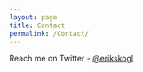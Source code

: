 ```yaml
---
layout: page
title: Contact
permalink: /Contact/
---
```


Reach me on Twitter - [@erikskogl](http://twitter.com/erikskogl)